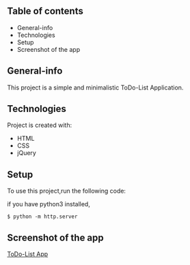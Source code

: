 ## Table of contents
* General-info
* Technologies
* Setup
* Screenshot of the app 

## General-info
This project is a simple and minimalistic ToDo-List Application.
	
## Technologies
Project is created with:
* HTML
* CSS
* jQuery

	
## Setup
To use this project,run the following code:

if you have python3 installed,

```
$ python -m http.server

```
## Screenshot of the app

[ToDo-List App](.\to-do-app\images\screenshot.png)

